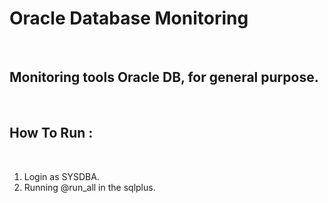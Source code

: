 <h1> Oracle Database Monitoring</h1> <br>
<h2>Monitoring tools Oracle DB, for general purpose.</h2><br>
<h2>How To Run :</h2><br>
<ol>
  <li>Login as SYSDBA.</li>
  <li>Running @run_all in the sqlplus.</li>
</ol>
